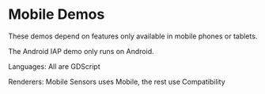 # Mobile Demos

These demos depend on features only available in mobile phones or tablets.

The Android IAP demo only runs on Android.

Languages: All are GDScript

Renderers: Mobile Sensors uses Mobile, the rest use Compatibility

